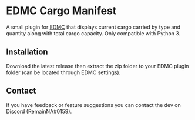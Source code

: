 # EDMC Cargo Manifest

A small plugin for [EDMC](https://github.com/EDCD/EDMarketConnector) that displays current cargo carried by type and quantity along with total cargo capacity.  Only compatible with Python 3.

## Installation

Download the latest release then extract the zip folder to your EDMC plugin folder (can be located through EDMC settings).

## Contact

If you have feedback or feature suggestions you can contact the dev on Discord (RemainNA#0159).

